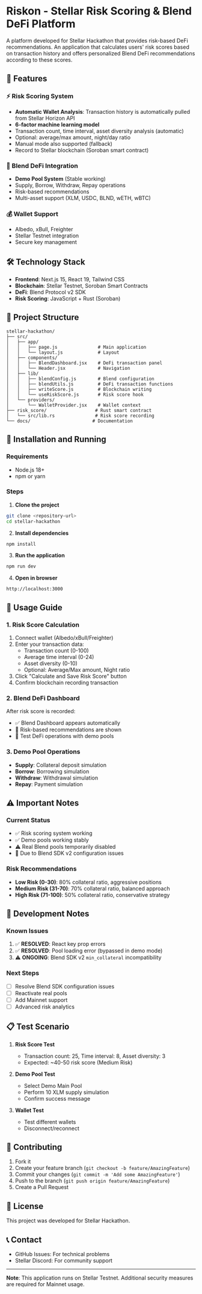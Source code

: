 # Riskon - Stellar Risk Scoring & Blend DeFi Platform

A platform developed for Stellar Hackathon that provides risk-based DeFi recommendations. An application that calculates users' risk scores based on transaction history and offers personalized Blend DeFi recommendations according to these scores.

## 🚀 Features

### ⚡ Risk Scoring System

- **Automatic Wallet Analysis**: Transaction history is automatically pulled from Stellar Horizon API
- **6-factor machine learning model**
- Transaction count, time interval, asset diversity analysis (automatic)
- Optional: average/max amount, night/day ratio
- Manual mode also supported (fallback)
- Record to Stellar blockchain (Soroban smart contract)

### 🌊 Blend DeFi Integration

- **Demo Pool System** (Stable working)
- Supply, Borrow, Withdraw, Repay operations
- Risk-based recommendations
- Multi-asset support (XLM, USDC, BLND, wETH, wBTC)

### 💰 Wallet Support

- Albedo, xBull, Freighter
- Stellar Testnet integration
- Secure key management

## 🛠️ Technology Stack

- **Frontend**: Next.js 15, React 19, Tailwind CSS
- **Blockchain**: Stellar Testnet, Soroban Smart Contracts
- **DeFi**: Blend Protocol v2 SDK
- **Risk Scoring**: JavaScript + Rust (Soroban)

## 📁 Project Structure

```
stellar-hackathon/
├── src/
│   ├── app/
│   │   ├── page.js               # Main application
│   │   └── layout.js             # Layout
│   ├── components/
│   │   ├── BlendDashboard.jsx    # DeFi transaction panel
│   │   └── Header.jsx            # Navigation
│   ├── lib/
│   │   ├── blendConfig.js        # Blend configuration
│   │   ├── blendUtils.js         # DeFi transaction functions
│   │   ├── writeScore.js         # Blockchain writing
│   │   └── useRiskScore.js       # Risk score hook
│   └── providers/
│       └── WalletProvider.jsx    # Wallet context
├── risk_score/                  # Rust smart contract
│   └── src/lib.rs               # Risk score recording
└── docs/                       # Documentation
```

## 🚀 Installation and Running

### Requirements

- Node.js 18+
- npm or yarn

### Steps

1. **Clone the project**

```bash
git clone <repository-url>
cd stellar-hackathon
```

2. **Install dependencies**

```bash
npm install
```

3. **Run the application**

```bash
npm run dev
```

4. **Open in browser**

```
http://localhost:3000
```

## 📱 Usage Guide

### 1. Risk Score Calculation

1. Connect wallet (Albedo/xBull/Freighter)
2. Enter your transaction data:
   - Transaction count (0-100)
   - Average time interval (0-24)
   - Asset diversity (0-10)
   - Optional: Average/Max amount, Night ratio
3. Click "Calculate and Save Risk Score" button
4. Confirm blockchain recording transaction

### 2. Blend DeFi Dashboard

After risk score is recorded:

- ✅ Blend Dashboard appears automatically
- 🎯 Risk-based recommendations are shown
- 🌊 Test DeFi operations with demo pools

### 3. Demo Pool Operations

- **Supply**: Collateral deposit simulation
- **Borrow**: Borrowing simulation
- **Withdraw**: Withdrawal simulation
- **Repay**: Payment simulation

## ⚠️ Important Notes

### Current Status

- ✅ Risk scoring system working
- ✅ Demo pools working stably
- ⚠️ Real Blend pools temporarily disabled
- 🔧 Due to Blend SDK v2 configuration issues

### Risk Recommendations

- **Low Risk (0-30)**: 80% collateral ratio, aggressive positions
- **Medium Risk (31-70)**: 70% collateral ratio, balanced approach
- **High Risk (71-100)**: 50% collateral ratio, conservative strategy

## 🔧 Development Notes

### Known Issues

1. ✅ **RESOLVED**: React key prop errors
2. ✅ **RESOLVED**: Pool loading error (bypassed in demo mode)
3. ⚠️ **ONGOING**: Blend SDK v2 `min_collateral` incompatibility

### Next Steps

- [ ] Resolve Blend SDK configuration issues
- [ ] Reactivate real pools
- [ ] Add Mainnet support
- [ ] Advanced risk analytics

## 📋 Test Scenario

1. **Risk Score Test**

   - Transaction count: 25, Time interval: 8, Asset diversity: 3
   - Expected: ~40-50 risk score (Medium Risk)

2. **Demo Pool Test**

   - Select Demo Main Pool
   - Perform 10 XLM supply simulation
   - Confirm success message

3. **Wallet Test**
   - Test different wallets
   - Disconnect/reconnect

## 🤝 Contributing

1. Fork it
2. Create your feature branch (`git checkout -b feature/AmazingFeature`)
3. Commit your changes (`git commit -m 'Add some AmazingFeature'`)
4. Push to the branch (`git push origin feature/AmazingFeature`)
5. Create a Pull Request

## 📄 License

This project was developed for Stellar Hackathon.

## 📞 Contact

- GitHub Issues: For technical problems
- Stellar Discord: For community support

---

**Note**: This application runs on Stellar Testnet. Additional security measures are required for Mainnet usage.
